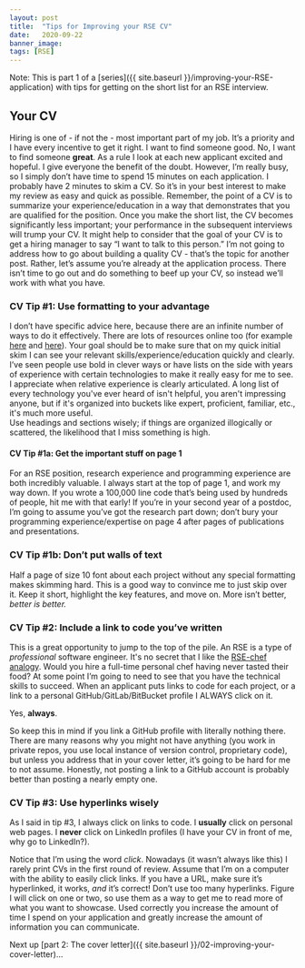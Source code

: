 ```yaml
---
layout: post
title:  "Tips for Improving your RSE CV"
date:   2020-09-22
banner_image:
tags: [RSE]
---
```


Note: This is part 1 of a [series]({{ site.baseurl }}/improving-your-RSE-application) with tips for getting on the short list for an RSE interview.

## Your CV

Hiring is one of - if not the - most important part of my job.
It’s a priority and I have every incentive to get it right.
I want to find someone good.
No, I want to find someone **great**.
As a rule I look at each new applicant excited and hopeful.
I give everyone the benefit of the doubt.
However, I’m really busy, so I simply don’t have time to spend 15 minutes on each application.
I probably have 2 minutes to skim a CV.
So it’s in your best interest to make my review as easy and quick as possible.
Remember, the point of a CV is to summarize your experience/education in a way that demonstrates that you are qualified for the position.
Once you make the short list, the CV becomes significantly less important; your performance in the subsequent interviews will trump your CV.
It might help to consider that the goal of your CV is to get a hiring manager to say “I want to talk to this person.”
I’m not going to address how to go about building a quality CV - that’s the topic for another post.
Rather, let’s assume you’re already at the application process.
There isn’t time to go out and do something to beef up your CV, so instead we’ll work with what you have.
<!--more-->
### CV Tip #1: Use formatting to your advantage
I don’t have specific advice here, because there are an infinite number of ways to do it effectively.
There are lots of resources online too (for example [here](https://enhancv.com/resume-examples/software-engineer/_) and [here](https://www.freecodecamp.org/news/writing-a-killer-software-engineering-resume-b11c91ef699d/)).
Your goal should be to make sure that on my quick initial skim I can see your relevant skills/experience/education quickly and clearly.
I’ve seen people use bold in clever ways or have lists on the side with years of experience with certain technologies to make it really easy for me to see.
I appreciate when relative experience is clearly articulated.
A long list of every technology you've ever heard of isn't helpful, you aren't impressing anyone, but if it's organized into buckets like expert, proficient, familiar, etc., it's much more useful.  
Use headings and sections wisely; if things are organized illogically or scattered, the likelihood that I miss something is high.

#### CV Tip #1a: Get the important stuff on page 1
For an RSE position, research experience and programming experience are both incredibly valuable.
I always start at the top of page 1, and work my way down.
If you wrote a 100,000 line code that’s being used by hundreds of people, hit me with that early!
If you’re in your second year of a postdoc, I’m going to assume you’ve got the research part down; don’t bury your programming experience/expertise on page 4 after pages of publications and presentations.

### CV Tip #1b: Don’t put walls of text
Half a page of size 10 font about each project without any special formatting makes skimming hard.
This is a good way to convince me to just skip over it.
Keep it short, highlight the key features, and move on. More isn’t better, *better is better.*

### CV Tip #2: Include a link to code you’ve written
This is a great opportunity to jump to the top of the pile.
An RSE is a type of *professional* software engineer.
It's no secret that I like the [RSE-chef analogy](http://urssi.us/blog/2019/04/16/why-research-software-engineers/). Would you hire a full-time personal chef having never tasted their food?
At some point I’m going to need to see that you have the technical skills to succeed.
When an applicant puts links to code for each project, or a link to a personal GitHub/GitLab/BitBucket profile I ALWAYS click on it.

Yes, **always**.

So keep this in mind if you link a GitHub profile with literally nothing there.
There are many reasons why you might not have anything (you work in private repos, you use local instance of version control, proprietary code), but unless you address that in your cover letter, it’s going to be hard for me to not assume.
Honestly, not posting a link to a GitHub account is probably better than posting a nearly empty one.

### CV Tip #3: Use hyperlinks wisely
As I said in tip #3, I always click on links to code. I **usually** click on personal web pages. I **never** click on LinkedIn profiles (I have your CV in front of me, why go to LinkedIn?).

Notice that I’m using the word *click*. Nowadays (it wasn’t always like this) I rarely print CVs in the first round of review.
Assume that I’m on a computer with the ability to easily click links.
If you have a URL, make sure it’s hyperlinked, it works, *and* it’s correct!
Don’t use too many hyperlinks.
Figure I will click on one or two, so use them as a way to get me to read more of what you want to showcase.
Used correctly you increase the amount of time I spend on your application and greatly increase the amount of information you can communicate.



Next up [part 2: The cover letter]({{ site.baseurl }}/02-improving-your-cover-letter)...
